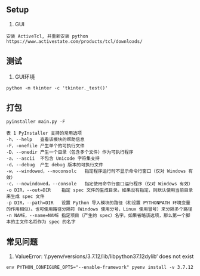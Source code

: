 ## Setup
1. GUI
```
安装 ActiveTcl, 并重新安装 python
https://www.activestate.com/products/tcl/downloads/
```
## 测试
1. GUI环境
```
python -m tkinter -c 'tkinter._test()'
```

## 打包
`pyinstaller main.py -F`
```
表 1 PyInstaller 支持的常用选项
-h，--help	查看该模块的帮助信息
-F，-onefile	产生单个的可执行文件
-D，--onedir	产生一个目录（包含多个文件）作为可执行程序
-a，--ascii	不包含 Unicode 字符集支持
-d，--debug	产生 debug 版本的可执行文件
-w，--windowed，--noconsolc	指定程序运行时不显示命令行窗口（仅对 Windows 有效）
-c，--nowindowed，--console	指定使用命令行窗口运行程序（仅对 Windows 有效）
-o DIR，--out=DIR	指定 spec 文件的生成目录。如果没有指定，则默认使用当前目录来生成 spec 文件
-p DIR，--path=DIR	设置 Python 导入模块的路径（和设置 PYTHONPATH 环境变量的作用相似）。也可使用路径分隔符（Windows 使用分号，Linux 使用冒号）来分隔多个路径
-n NAME，--name=NAME	指定项目（产生的 spec）名字。如果省略该选项，那么第一个脚本的主文件名将作为 spec 的名字
```
## 常见问题
1. ValueError: ‘/.pyenv/versions/3.7.12/lib/libpython37.12dylib‘ does not exist
```
env PYTHON_CONFIGURE_OPTS="--enable-framework" pyenv install -v 3.7.12
```